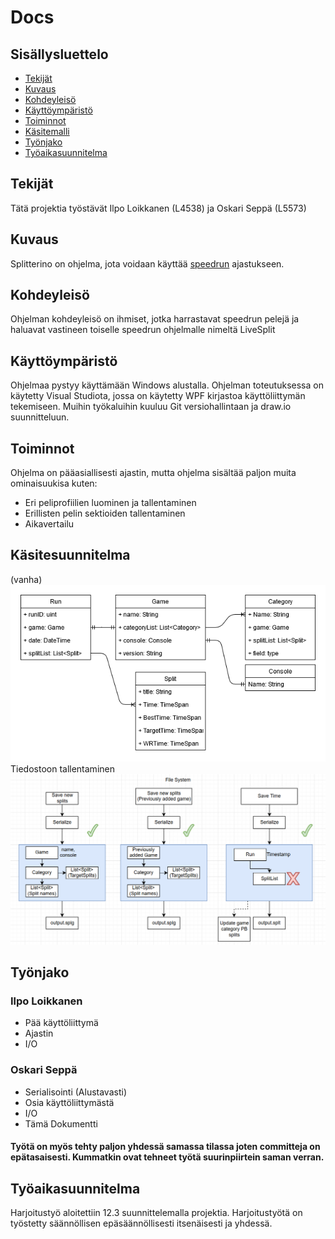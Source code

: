 # Docs

## Sisällysluettelo

* [Tekijät](#tekijät)
* [Kuvaus](#kuvaus)
* [Kohdeyleisö](#kohdeyleisö)
* [Käyttöympäristö](#käyttöympäristö)
* [Toiminnot](#toiminnot)
* [Käsitemalli](#käsitemalli)
* [Työnjako](#työnjako)
* [Työaikasuunnitelma](#työaikasuunnitelma)

## Tekijät

Tätä projektia työstävät Ilpo Loikkanen (L4538) ja Oskari Seppä (L5573)

## Kuvaus

Splitterino on ohjelma, jota voidaan käyttää [speedrun](https://fi.wikipedia.org/wiki/Speedrun) ajastukseen.

## Kohdeyleisö

Ohjelman kohdeyleisö on ihmiset, jotka harrastavat speedrun pelejä ja haluavat vastineen toiselle speedrun ohjelmalle nimeltä LiveSplit

## Käyttöympäristö

Ohjelmaa pystyy käyttämään Windows alustalla. Ohjelman toteutuksessa on käytetty Visual Studiota, jossa on käytetty WPF kirjastoa käyttöliittymän tekemiseen. Muihin työkaluihin kuuluu Git versiohallintaan ja draw.io suunnitteluun.

## Toiminnot

Ohjelma on pääasiallisesti ajastin, mutta ohjelma sisältää paljon muita ominaisuukisa kuten:

* Eri peliprofiilien luominen ja tallentaminen
* Erillisten pelin sektioiden tallentaminen
* Aikavertailu

## Käsitesuunnitelma
(vanha)
![Käsitemalli](kmalli.png)
Tiedostoon tallentaminen
![Käsitemalli](kmalli2.png)

## Työnjako

### Ilpo Loikkanen

* Pää käyttöliittymä
* Ajastin
* I/O

### Oskari Seppä

* Serialisointi (Alustavasti)
* Osia käyttöliittymästä
* I/O
* Tämä Dokumentti

#### Työtä on myös tehty paljon yhdessä samassa tilassa joten committeja on epätasaisesti. Kummatkin ovat tehneet työtä suurinpiirtein saman verran.

## Työaikasuunnitelma

Harjoitustyö aloitettiin 12.3 suunnittelemalla projektia. 
Harjoitustyötä on työstetty säännöllisen epäsäännöllisesti itsenäisesti ja yhdessä. 
